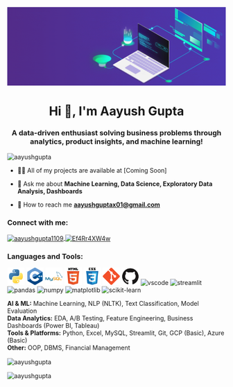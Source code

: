 <!-- Header -->
<img src="header.gif" alt="Header Banner"/>

<h1 align="center">Hi 👋, I'm Aayush Gupta</h1>
<h3 align="center">A data-driven enthusiast solving business problems through analytics, product insights, and machine learning!</h3>

<p align="left">
  <img src="https://komarev.com/ghpvc/?username=aayushgupta&label=Profile%20views&color=0e75b6&style=flat" alt="aayushgupta" />
</p>

- 👨‍💻 All of my projects are available at [Coming Soon]

- 💬 Ask me about **Machine Learning, Data Science, Exploratory Data Analysis, Dashboards**

- 📧 How to reach me **aayushguptax01@gmail.com**

<h3 align="left">Connect with me:</h3>
<p align="left">
  <a href="https://www.linkedin.com/in/aayushgupta1109" target="blank">
    <img align="center" src="https://raw.githubusercontent.com/rahuldkjain/github-profile-readme-generator/master/src/images/icons/Social/linked-in-alt.svg" alt="aayushgupta1109" height="30" width="40" />
  </a>
  <a href="https://leetcode.com/u/Ef4Rr4XW4w/" target="blank">
    <img align="center" src="https://raw.githubusercontent.com/rahuldkjain/github-profile-readme-generator/master/src/images/icons/Social/leet-code.svg" alt="Ef4Rr4XW4w" height="30" width="40" />
  </a>
</p>

<h3 align="left">Languages and Tools:</h3>
<p align="left">
  <img src="https://raw.githubusercontent.com/devicons/devicon/master/icons/python/python-original.svg" alt="python" width="40" height="40"/>
  <img src="https://raw.githubusercontent.com/devicons/devicon/master/icons/cplusplus/cplusplus-original.svg" alt="cplusplus" width="40" height="40"/>
  <img src="https://raw.githubusercontent.com/devicons/devicon/master/icons/mysql/mysql-original-wordmark.svg" alt="sql" width="40" height="40"/>
  <img src="https://raw.githubusercontent.com/devicons/devicon/master/icons/html5/html5-original-wordmark.svg" alt="html" width="40" height="40"/>
  <img src="https://raw.githubusercontent.com/devicons/devicon/master/icons/css3/css3-original-wordmark.svg" alt="css" width="40" height="40"/>
  <img src="https://raw.githubusercontent.com/devicons/devicon/master/icons/git/git-original.svg" alt="git" width="40" height="40"/>
  <img src="https://raw.githubusercontent.com/devicons/devicon/master/icons/github/github-original.svg" alt="github" width="40" height="40"/>
  <img src="https://cdn.worldvectorlogo.com/logos/visual-studio-code-1.svg" alt="vscode" width="40" height="40"/>
  <img src="https://cdn.jsdelivr.net/gh/devicons/devicon/icons/streamlit/streamlit-original.svg" alt="streamlit" width="40" height="40"/>
  <img src="https://cdn.jsdelivr.net/gh/devicons/devicon/icons/pandas/pandas-original.svg" alt="pandas" width="40" height="40"/>
  <img src="https://cdn.jsdelivr.net/gh/devicons/devicon/icons/numpy/numpy-original.svg" alt="numpy" width="40" height="40"/>
  <img src="https://cdn.jsdelivr.net/gh/devicons/devicon/icons/matplotlib/matplotlib-original.svg" alt="matplotlib" width="40" height="40"/>
  <img src="https://upload.wikimedia.org/wikipedia/commons/0/05/Scikit_learn_logo_small.svg" alt="scikit-learn" width="40" height="40"/>
</p>

<p align="left">
  <strong>AI & ML:</strong> Machine Learning, NLP (NLTK), Text Classification, Model Evaluation<br>
  <strong>Data Analytics:</strong> EDA, A/B Testing, Feature Engineering, Business Dashboards (Power BI, Tableau)<br>
  <strong>Tools & Platforms:</strong> Python, Excel, MySQL, Streamlit, Git, GCP (Basic), Azure (Basic)<br>
  <strong>Other:</strong> OOP, DBMS, Financial Management
</p>

<p>
  <img align="center" src="https://github-readme-stats.vercel.app/api?username=aayushgupta&show_icons=true&locale=en&theme=dracula&hide_border=true&count_private=true" alt="aayushgupta" />
</p>

<p>
  <img align="center" src="https://github-readme-streak-stats.herokuapp.com/?user=aayushgupta&theme=dracula&hide_border=true" alt="aayushgupta" />
</p>

